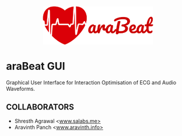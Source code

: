 <p align="center">
<img src="./images/arabeat.png" width=60%/>
</p>

# araBeat GUI

Graphical User Interface for Interaction Optimisation of ECG and Audio Waveforms.

## COLLABORATORS

- Shresth Agrawal <www.salabs.me>
- Aravinth Panch <www.aravinth.info>
